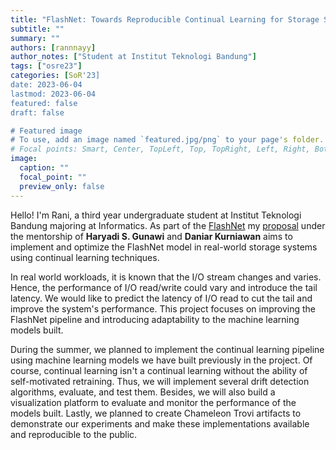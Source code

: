 ```yaml
---
title: "FlashNet: Towards Reproducible Continual Learning for Storage System"
subtitle: ""
summary: ""
authors: [rannnayy]
author_notes: ["Student at Institut Teknologi Bandung"]
tags: ["osre23"]
categories: [SoR'23]
date: 2023-06-04
lastmod: 2023-06-04
featured: false
draft: false

# Featured image
# To use, add an image named `featured.jpg/png` to your page's folder.
# Focal points: Smart, Center, TopLeft, Top, TopRight, Left, Right, BottomLeft, Bottom, BottomRight.
image:
  caption: ""
  focal_point: ""
  preview_only: false
---
```


Hello! I'm Rani, a third year undergraduate student at Institut Teknologi Bandung majoring at Informatics. As part of the [FlashNet](/project/osre23/uchicago/flashnet) my [proposal](https://drive.google.com/file/d/1EhJm3kqrpybOkpXiiRMfqVxGeKe9iIsh/view?usp=sharing) under the mentorship of **Haryadi S. Gunawi** and **Daniar Kurniawan** aims to implement and optimize the FlashNet model in real-world storage systems using continual learning techniques.

In real world workloads, it is known that the I/O stream changes and varies. Hence, the performance of I/O read/write could vary and introduce the tail latency. We would like to predict the latency of I/O read to cut the tail and improve the system's performance. This project focuses on improving the FlashNet pipeline and introducing adaptability to the machine learning models built.

During the summer, we planned to implement the continual learning pipeline using machine learning models we have built previously in the project. Of course, continual learning isn't a continual learning without the ability of self-motivated retraining. Thus, we will implement several drift detection algorithms, evaluate, and test them. Besides, we will also build a visualization platform to evaluate and monitor the performance of the models built. Lastly, we planned to create Chameleon Trovi artifacts to demonstrate our experiments and make these implementations available and reproducible to the public.
